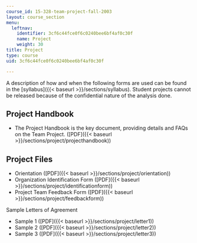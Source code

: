 ```yaml
---
course_id: 15-328-team-project-fall-2003
layout: course_section
menu:
  leftnav:
    identifier: 3cf6c44fce0f6c0240bee6bf4af0c30f
    name: Project
    weight: 30
title: Project
type: course
uid: 3cf6c44fce0f6c0240bee6bf4af0c30f

---
```


A description of how and when the following forms are used can be found in the [syllabus]({{< baseurl >}}/sections/syllabus). Student projects cannot be released because of the confidential nature of the analysis done.

Project Handbook
----------------

*   The Project Handbook is the key document, providing details and FAQs on the Team Project. ([PDF]({{< baseurl >}}/sections/project/projecthandbook))

Project Files
-------------

*   Orientation ([PDF]({{< baseurl >}}/sections/project/orientation))
*   Organization Identification Form ([PDF]({{< baseurl >}}/sections/project/identificationform))
*   Project Team Feedback Form ([PDF]({{< baseurl >}}/sections/project/feedbackform))

  
Sample Letters of Agreement

*   Sample 1 ([PDF]({{< baseurl >}}/sections/project/letter1))
*   Sample 2 ([PDF]({{< baseurl >}}/sections/project/letter2))
*   Sample 3 ([PDF]({{< baseurl >}}/sections/project/letter3))
